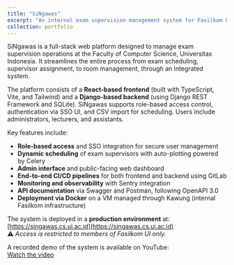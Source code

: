 ```yaml
---
title: "SiNgawas"
excerpt: "An internal exam supervision management system for Fasilkom UI, featuring automated scheduling, role-based access, and CI/CD deployment."
collection: portfolio
---
```


SiNgawas is a full-stack web platform designed to manage exam supervision operations at the Faculty of Computer Science, Universitas Indonesia. It streamlines the entire process from exam scheduling, supervisor assignment, to room management, through an integrated system.

The platform consists of a **React-based frontend** (built with TypeScript, Vite, and Tailwind) and a **Django-based backend** (using Django REST Framework and SQLite). SiNgawas supports role-based access control, authentication via SSO UI, and CSV import for scheduling. Users include administrators, lecturers, and assistants.

Key features include:

- **Role-based access** and SSO integration for secure user management
- **Dynamic scheduling** of exam supervisors with auto-plotting powered by Celery
- **Admin interface** and public-facing web dashboard
- **End-to-end CI/CD pipelines** for both frontend and backend using GitLab
- **Monitoring and observability** with Sentry integration
- **API documentation** via Swagger and Postman, following OpenAPI 3.0
- **Deployment via Docker** on a VM managed through Kawung (internal Fasilkom infrastructure)

The system is deployed in a **production environment** at:  
[https://singawas.cs.ui.ac.id](https://singawas.cs.ui.ac.id)  
⚠️ *Access is restricted to members of Fasilkom UI only.*

A recorded demo of the system is available on YouTube:  
[Watch the video](https://www.youtube.com/watch?v=AGJVNEo5Vuc)
